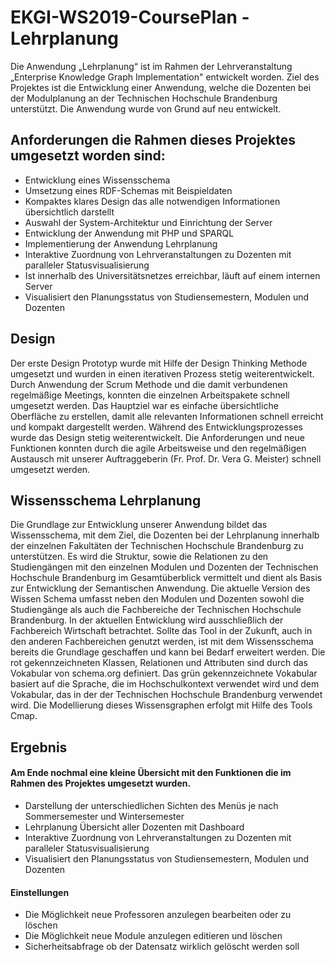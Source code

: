 # EKGI-WS2019-CoursePlan - Lehrplanung
Die Anwendung „Lehrplanung“ ist im Rahmen der Lehrveranstaltung „Enterprise Knowledge Graph Implementation" entwickelt worden. Ziel des Projektes ist die Entwicklung einer Anwendung, welche die Dozenten bei der Modulplanung an der Technischen Hochschule Brandenburg unterstützt. Die Anwendung wurde von Grund auf neu entwickelt. 

## Anforderungen die Rahmen dieses Projektes umgesetzt worden sind:
- Entwicklung eines Wissensschema
- Umsetzung eines RDF-Schemas mit Beispieldaten
- Kompaktes klares Design das alle notwendigen Informationen übersichtlich darstellt
- Auswahl der System-Architektur und Einrichtung der Server
- Entwicklung der Anwendung mit PHP und SPARQL
- Implementierung der Anwendung Lehrplanung
- Interaktive Zuordnung von Lehrveranstaltungen zu Dozenten mit paralleler Statusvisualisierung
- Ist innerhalb des Universitätsnetzes erreichbar, läuft auf einem internen Server
- Visualisiert den Planungsstatus von Studiensemestern, Modulen und Dozenten

## Design
Der erste Design Prototyp wurde mit Hilfe der Design Thinking Methode umgesetzt und wurden in einen iterativen Prozess stetig weiterentwickelt.
Durch Anwendung der Scrum Methode und die damit verbundenen regelmäßige Meetings, konnten die einzelnen Arbeitspakete schnell umgesetzt werden. Das Hauptziel war es einfache übersichtliche Oberfläche zu erstellen, damit alle relevanten Informationen schnell erreicht und kompakt dargestellt werden. Während des Entwicklungsprozesses wurde das Design stetig weiterentwickelt. Die Anforderungen und neue Funktionen konnten durch die agile Arbeitsweise und den regelmäßigen Austausch mit unserer Auftraggeberin (Fr. Prof. Dr. Vera G. Meister) schnell umgesetzt werden.

## Wissensschema Lehrplanung
Die Grundlage zur Entwicklung unserer Anwendung bildet das Wissensschema, mit dem Ziel, die Dozenten bei der Lehrplanung innerhalb der einzelnen Fakultäten der Technischen Hochschule Brandenburg zu unterstützen. Es wird die Struktur, sowie die Relationen zu den Studiengängen mit den einzelnen Modulen und Dozenten der Technischen Hochschule Brandenburg im Gesamtüberblick vermittelt und dient als Basis zur Entwicklung der Semantischen Anwendung. Die aktuelle Version des Wissen Schema umfasst neben den Modulen und Dozenten sowohl die Studiengänge als auch die Fachbereiche der Technischen Hochschule Brandenburg. In der aktuellen Entwicklung wird ausschließlich der Fachbereich Wirtschaft betrachtet. Sollte das Tool in der Zukunft, auch in den anderen Fachbereichen genutzt werden, ist mit dem Wissensschema bereits die Grundlage geschaffen und kann bei Bedarf erweitert werden. Die rot gekennzeichneten Klassen, Relationen und Attributen sind durch das Vokabular von schema.org definiert. Das grün gekennzeichnete Vokabular basiert auf die Sprache, die im Hochschulkontext verwendet wird und dem Vokabular, das in der der Technischen Hochschule Brandenburg verwendet wird. Die Modellierung dieses Wissensgraphen erfolgt mit Hilfe des Tools Cmap.

## Ergebnis
#### Am Ende nochmal eine kleine Übersicht mit den Funktionen die im Rahmen des Projektes umgesetzt wurden.
- Darstellung der unterschiedlichen Sichten des Menüs je nach Sommersemester und Wintersemester
- Lehrplanung Übersicht aller Dozenten mit Dashboard
- Interaktive Zuordnung von Lehrveranstaltungen zu Dozenten mit paralleler Statusvisualisierung
- Visualisiert den Planungsstatus von Studiensemestern, Modulen und Dozenten 

#### Einstellungen
- Die Möglichkeit neue Professoren anzulegen bearbeiten oder zu löschen
- Die Möglichkeit neue Module anzulegen editieren und löschen
- Sicherheitsabfrage ob der Datensatz wirklich gelöscht werden soll
